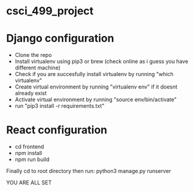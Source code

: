 # csci_499_project

# Django configuration
- Clone the repo
- Install virtualenv using pip3 or brew (check online as i guess you have different machine)
- Check if you are succesfully install virtualenv by running "which virtualenv"
- Create virtual environment by running "virtualenv env" if it doesnt already exist
- Activate virtual environment by running "source env/bin/activate"
- run "pip3 install -r requirements.txt"

# React configuration
- cd frontend
- npm install
- npm run build

Finally cd to root directory then run:
python3 manage.py runserver

YOU ARE ALL SET
